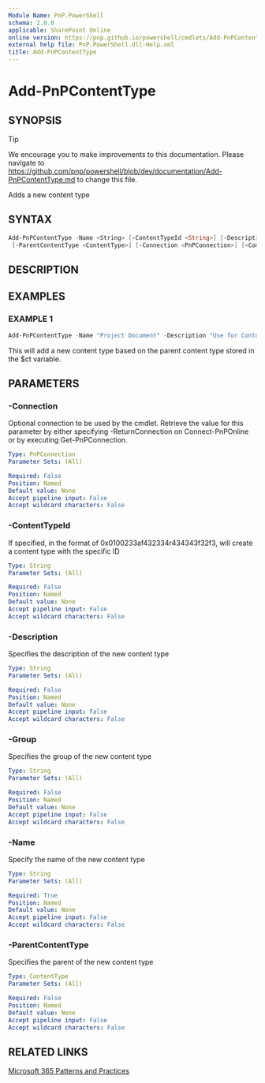 ```yaml
---
Module Name: PnP.PowerShell
schema: 2.0.0
applicable: SharePoint Online
online version: https://pnp.github.io/powershell/cmdlets/Add-PnPContentType.html
external help file: PnP.PowerShell.dll-Help.xml
title: Add-PnPContentType
---
```

  
# Add-PnPContentType

## SYNOPSIS

> [!TIP]
> We encourage you to make improvements to this documentation. Please navigate to https://github.com/pnp/powershell/blob/dev/documentation/Add-PnPContentType.md to change this file.

Adds a new content type

## SYNTAX

```powershell
Add-PnPContentType -Name <String> [-ContentTypeId <String>] [-Description <String>] [-Group <String>]
 [-ParentContentType <ContentType>] [-Connection <PnPConnection>] [<CommonParameters>]
```

## DESCRIPTION

## EXAMPLES

### EXAMPLE 1
```powershell
Add-PnPContentType -Name "Project Document" -Description "Use for Contoso projects" -Group "Contoso Content Types" -ParentContentType $ct
```

This will add a new content type based on the parent content type stored in the $ct variable.

## PARAMETERS

### -Connection
Optional connection to be used by the cmdlet. Retrieve the value for this parameter by either specifying -ReturnConnection on Connect-PnPOnline or by executing Get-PnPConnection.

```yaml
Type: PnPConnection
Parameter Sets: (All)

Required: False
Position: Named
Default value: None
Accept pipeline input: False
Accept wildcard characters: False
```

### -ContentTypeId
If specified, in the format of 0x0100233af432334r434343f32f3, will create a content type with the specific ID

```yaml
Type: String
Parameter Sets: (All)

Required: False
Position: Named
Default value: None
Accept pipeline input: False
Accept wildcard characters: False
```

### -Description
Specifies the description of the new content type

```yaml
Type: String
Parameter Sets: (All)

Required: False
Position: Named
Default value: None
Accept pipeline input: False
Accept wildcard characters: False
```

### -Group
Specifies the group of the new content type

```yaml
Type: String
Parameter Sets: (All)

Required: False
Position: Named
Default value: None
Accept pipeline input: False
Accept wildcard characters: False
```

### -Name
Specify the name of the new content type

```yaml
Type: String
Parameter Sets: (All)

Required: True
Position: Named
Default value: None
Accept pipeline input: False
Accept wildcard characters: False
```

### -ParentContentType
Specifies the parent of the new content type

```yaml
Type: ContentType
Parameter Sets: (All)

Required: False
Position: Named
Default value: None
Accept pipeline input: False
Accept wildcard characters: False
```



## RELATED LINKS

[Microsoft 365 Patterns and Practices](https://aka.ms/m365pnp)


